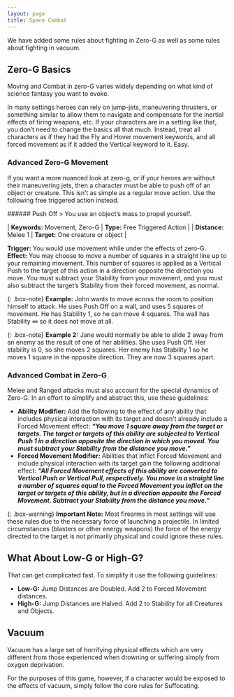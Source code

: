 ```yaml
---
layout: page
title: Space Combat
---
```


We have added some rules about fighting in Zero-G as well as some rules about fighting in vacuum.

## Zero-G Basics
Moving and Combat in zero-G varies widely depending on what kind of science fantasy you want to evoke.

In many settings heroes can rely on jump-jets, maneuvering thrusters, or something similar to allow them to navigate and compensate for the inertial effects of firing weapons, etc. If your characters are in a setting like that, you don’t need to change the basics all that much. Instead, treat all characters as if they had the Fly and Hover movement keywords, and all forced movement as if it added the Vertical keyword to it. Easy.

### Advanced Zero-G Movement
If  you want a more nuanced look at zero-g, or if your heroes are without their maneuvering jets, then a character must be able to push off of an object or creature. This isn’t as simple as a regular move action. Use the following free triggered action  instead.

<div data-augmented-ui="tl-2-clip-x tr-2-clip-x br-2-clip-x bl-2-clip-x border" class="styleme ds-ability" markdown="1">
###### Push Off
> You use an object’s mass to propel yourself.

| **Keywords:** Movement, Zero-G | **Type:** Free Triggered Action |
| **Distance:** Melee 1 | **Target:** One creature or object |

**Trigger:** You would use movement while under the effects of zero-G.  
**Effect:** You may choose to move a number of squares in a straight line up to your remaining movement. This number of squares is applied as a Vertical Push to the target of this action in a direction opposite the direction you move. You must subtract your Stability from your movement, and you must also subtract the target’s Stability from their forced movement, as normal.
</div>

{: .box-note}
**Example:** John wants to move across the room to position himself to attack. He uses Push Off on a wall, and uses 5 squares of movement. He has Stability 1, so he can move 4 squares. The wall has Stability ∞ so it does not move at all.

{: .box-note}
**Example 2:** Jane would normally be able to slide 2 away from an enemy as the result of one of her abilities. She uses Push Off. Her stability is 0, so she moves 2 squares. Her enemy has Stability 1 so he moves 1 square in the opposite direction. They are now 3 squares apart.

### Advanced Combat in Zero-G
Melee and Ranged attacks must also account for the special dynamics of Zero-G. In an effort to simplify and abstract this, use these guidelines:

- **Ability Modifier:** Add the following to the effect of any ability that includes physical interaction with its target and doesn’t already include a Forced Movement effect: ***“You move 1 square away from the target or targets. The target or targets of this ability are subjected to Vertical Push 1 in a direction opposite the direction in which you moved. You must subtract your Stability from the distance you move.”***
- **Forced Movement Modifier:** Abilities that inflict Forced Movement and include physical interaction with its target gain the following additional effect: ***“All Forced Movement effects of this ability are converted to Vertical Push or Vertical Pull, respectively. You move in a straight line a number of squares equal to the Forced Movement you inflict on the target or targets of this ability, but in a direction opposite the Forced Movement. Subtract your Stability from the distance you move.”***

{: .box-warning}
**Important Note:** Most firearms in most settings will use these rules due to the necessary force of launching a projectile. In limited circumstances (blasters or other energy weapons) the force of the energy directed to the target is not primarily physical and could ignore these rules.


## What About Low-G or High-G?
That can get complicated fast. To simplify it use the following guidelines:
- **Low-G:** Jump Distances are Doubled. Add 2 to Forced Movement distances.
- **High-G:** Jump Distances are Halved. Add 2 to Stability for all Creatures and Objects.

## Vacuum
Vacuum has a large set of horrifying physical effects which are very different from those experienced when drowning or suffering simply from oxygen deprivation.

For the purposes of this game, however, if a character would be exposed to the effects of vacuum, simply follow the core rules for Suffocating.